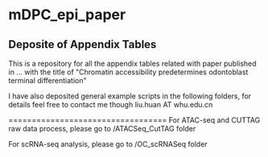 # mDPC_epi_paper
## Deposite of Appendix Tables

This is a repository for all the appendix tables related with paper published in ... with the title of "Chromatin accessibility predetermines odontoblast terminal differentiation"

I have also deposited general example scripts in the following folders, for details feel free to contact me though liu.huan AT whu.edu.cn

==================================
For ATAC-seq and CUTTAG raw data process, please go to /ATACSeq_CutTAG folder 

For scRNA-seq analysis, please go to /OC_scRNASeq folder 
